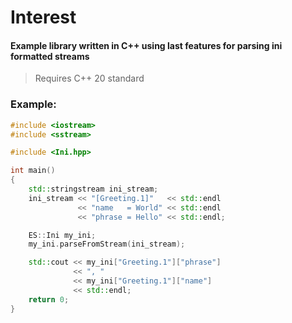 # Interest

#### Example library written in C++ using last features for parsing ini formatted streams

> Requires C++ 20 standard

### Example:
```c++
#include <iostream>
#include <sstream>

#include <Ini.hpp>

int main()
{
    std::stringstream ini_stream;
    ini_stream << "[Greeting.1]"   << std::endl
               << "name   = World" << std::endl
               << "phrase = Hello" << std::endl;

    ES::Ini my_ini;
    my_ini.parseFromStream(ini_stream);

    std::cout << my_ini["Greeting.1"]["phrase"]
              << ", "
              << my_ini["Greeting.1"]["name"]
              << std::endl;
    return 0;
}

```
